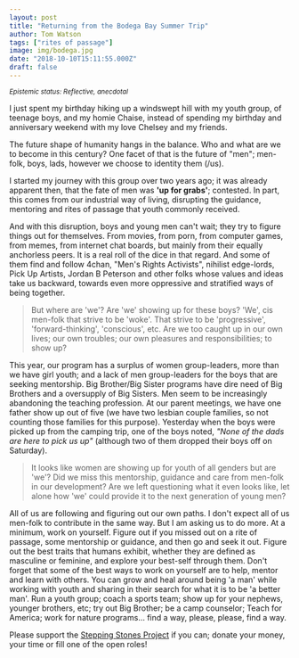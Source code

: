 ```yaml
---
layout: post
title: "Returning from the Bodega Bay Summer Trip"
author: Tom Watson
tags: ["rites of passage"]
image: img/bodega.jpg
date: "2018-10-10T15:11:55.000Z"
draft: false
---
```


<sub>_Epistemic status: Reflective, anecdotal_<sub/>

I just spent my birthday hiking up a windswept hill with my youth group, of teenage boys, and my homie Chaise, instead of spending my birthday and anniversary weekend with my love Chelsey and my friends.

The future shape of humanity hangs in the balance. Who and what are we to become in this century? One facet of that is the future of "men"; men-folk, boys, lads, however we choose to identity them (/us).

I started my journey with this group over two years ago; it was already apparent then, that the fate of men was **'up for grabs'**; contested. In part, this comes from our industrial way of living, disrupting the guidance, mentoring and rites of passage that youth commonly received.

And with this disruption, boys and young men can't wait; they try to figure things out for themselves. From movies, from porn, from computer games, from memes, from internet chat boards, but mainly from their equally anchorless peers. It is a real roll of the dice in that regard. And some of them find and follow 4chan, "Men's Rights Activists", nihilist edge-lords, Pick Up Artists, Jordan B Peterson and other folks whose values and ideas take us backward, towards even more oppressive and stratified ways of being together.

> But where are 'we'? Are 'we' showing up for these boys? 'We', cis men-folk that strive to be 'woke'. That strive to be 'progressive', 'forward-thinking', 'conscious', etc. Are we too caught up in our own lives; our own troubles; our own pleasures and responsibilities; to show up?

This year, our program has a surplus of women group-leaders, more than we have girl youth; and a lack of men group-leaders for the boys that are seeking mentorship. Big Brother/Big Sister programs have dire need of Big Brothers and a oversupply of Big Sisters. Men seem to be increasingly abandoning the teaching profession. At our parent meetings, we have one father show up out of five (we have two lesbian couple families, so not counting those families for this purpose). Yesterday when the boys were picked up from the camping trip, one of the boys noted, _"None of the dads are here to pick us up"_ (although two of them dropped their boys off on Saturday).

> It looks like women are showing up for youth of all genders but are 'we'? Did we miss this mentorship, guidance and care from men-folk in our development? Are we left questioning what it even looks like, let alone how 'we' could provide it to the next generation of young men?

All of us are following and figuring out our own paths. I don't expect all of us men-folk to contribute in the same way. But I am asking us to do more. At a minimum, work on yourself. Figure out if you missed out on a rite of passage, some mentorship or guidance, and then go and seek it out. Figure out the best traits that humans exhibit, whether they are defined as masculine or feminine, and explore your best-self through them. Don't forget that some of the best ways to work on yourself are to help, mentor and learn with others. You can grow and heal around being 'a man' while working with youth and sharing in their search for what it is to be 'a better man'. Run a youth group; coach a sports team; show up for your nephews, younger brothers, etc; try out Big Brother; be a camp counselor; Teach for America; work for nature programs... find a way, please, please, find a way.

Please support the [Stepping Stones Project](https://www.steppingstonesproject.org/) if you can; donate your money, your time or fill one of the open roles!